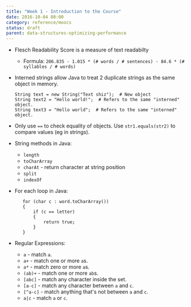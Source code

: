 ```yaml
---
title: "Week 1 - Introduction to the Course"
date: 2016-10-04 00:00
category: reference/moocs
status: draft
parent: data-structures-optimizing-performance
---
```


* Flesch Readability Score is a measure of text readabilty

  * Formula: `206.835 - 1.015 * (# words / # sentences) - 84.6 * (# syllables / # words)`

* Interned strings allow Java to treat 2 duplicate strings as the same object in memory.

      String text = new String("Text shiz");  # New object
      String text2 = "Hello world!";  # Refers to the same "interned" object.
      String text3 = "Hello world";  # Refers to the same "interned" object.

* Only use ``==`` to check equality of objects. Use ``str1.equals(str2)`` to compare values (eg in strings).

* String methods in Java:

  * ``length``
  * ``toCharArray``
  * ``charAt`` - return character at string position
  * ``split``
  * ``indexOf``

 * For each loop in Java:
  
          for (char c : word.toCharArray())
          {
              if (c == letter)
              {
                  return true;
              }
          }

* Regular Expressions:

  * ``a`` - match ``a``.
  * ``a+`` - match one or more ``a``s.
  * ``a*`` - match zero or more ``a``s.
  * ``(ab)+`` - match one or more ``ab``s.
  * ``[abc]`` - match any character inside the set.
  * ``[a-c]`` - match any character between ``a`` and ``c``.
  * ``[^a-c]`` - match anything that's not between ``a`` and ``c``.
  * ``a|c`` - match ``a`` or ``c``.
